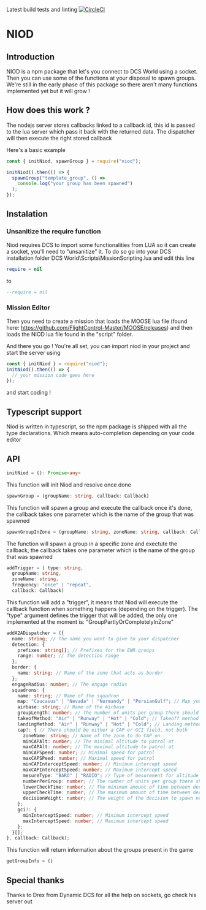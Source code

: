 Latest build tests and linting
[![CircleCI](https://circleci.com/gh/Ked57/NIOD.svg?style=svg)](https://circleci.com/gh/Ked57/NIOD)

# NIOD

## Introduction

NIOD is a npm package that let's you connect to DCS World using a socket. Then you can use some of the functions at your disposal to spawn groups. We're still in the early phase of this package so there aren't many functions implemented yet but it will grow !

## How does this work ?

The nodejs server stores callbacks linked to a callback id, this id is passed to the lua server which pass it
back with the returned data. The dispatcher will then execute the right stored callback

Here's a basic example

```javascript
const { initNiod, spawnGroup } = require("niod");

initNiod().then(() => {
  spawnGroup("template_group", () =>
    console.log("your group has been spawned")
  );
});
```

## Instalation

### Unsanitize the require function

Niod requires DCS to import some functionalities from LUA so it can create a socket, you'll need to "unsanitize" it. To do so go into your DCS installation folder DCS World\Scripts\MissionScripting.lua and edit this line

```lua
require = nil
```

to

```lua
--require = nil
```

### Mission Editor

Then you need to create a mission that loads the MOOSE lua file (found here: https://github.com/FlightControl-Master/MOOSE/releases) and then loads the NIOD lua file found in the "script" folder.

And there you go ! You're all set, you can import niod in your project and start the server using

```javascript
const { initNiod } = require("niod");
initNiod().then(() => {
  // your mission code goes here
});
```

and start coding !

## Typescript support

Niod is written in typescript, so the npm package is shipped with all the type declarations. Which means auto-completion depending on your code editor

## API

```typescript
initNiod = (): Promise<any>
```

This function will init Niod and resolve once done

```typescript
spawnGroup = (groupName: string, callback: Callback)
```

This function will spawn a group and execute the callback once it's done, the callback takes one parameter which is the name of the group that was spawned

```typescript
spawnGroupInZone = (groupName: string, zoneName: string, callback: Callback, randomize?: boolean)
```

The function will spawn a group in a specific zone and exectute the callback, the callback takes one parameter which is the name of the group that was spawned

```typescript
addTrigger = ( type: string,
  groupName: string,
  zoneName: string,
  frequency: "once" | "repeat",
  callback: Callback)
```

This function will add a "trigger", it means that Niod will execute the callback function when something happens (depending on the trigger). The "type" argument defines the trigger that will be added, the only one implemented at the moment is: "GroupPartlyOrCompletelyInZone"

```typescript
addA2ADispatcher = ({
  name: string; // The name you want to give to your dispatcher
  detection: {
    prefixes: string[]; // Prefixes for the EWR groups
    range: number; // The detection range
  };
  border: {
    name: string; // Name of the zone that acts as border
  };
  engageRadius: number; // The engage radius
  squadrons: {
    name: string; // Name of the squadron
    map: "Caucasus" | "Nevada" | "Normandy" | "PersianGulf"; // Map you're running the mission on
    airbase: string; // Name of the Airbase
    groupLength: number; // The number of units per group there should be
    takeofMethod: "Air" | "Runway" | "Hot" | "Cold"; // Takeoff method
    landingMethod: "Air" | "Runway" | "Hot" | "Cold"; // Landing method
    cap?: { // There should be either a CAP or GCI field, not both
      zoneName: string; // Name of the zone to do CAP on
      minCAPAlt: number; // The minimal altitude to patrol at
      maxCAPAlt: number; // The maximal altitude to patrol at
      minCAPSpeed: number; // Minimal speed for patrol
      maxCAPSPeed: number; // Maximal speed for patrol
      minCAPInterceptSpeed: number; // Minimum intercept speed
      maxCAPInterceptSpeed: number; // Maximum intercept speed
      mesureType: "BARO" | "RADIO"; // Type of mesurement for altitude
      numberPerGroup: number; // The number of units per group there should be
      lowerCheckTime: number; // The minimum amount of time between decisions of the dispatcher
      upperCheckTime: number; // The maximum amount of time between decisions of the dispatcher
      decisionWeight: number; // The weight of the decision to spawn new units for the dispatcher
    };
    gci?: {
      minInterceptSpeed: number; // Minimum intercept speed
      maxInterceptSpeed: number; // Maximum intercept speed
    };
  }[];
}, callback: Callback);
```

This function will return information about the groups present in the game

```typescript
getGroupInfo = ()
```

## Special thanks

Thanks to Drex from Dynamic DCS for all the help on sockets, go check his server out

